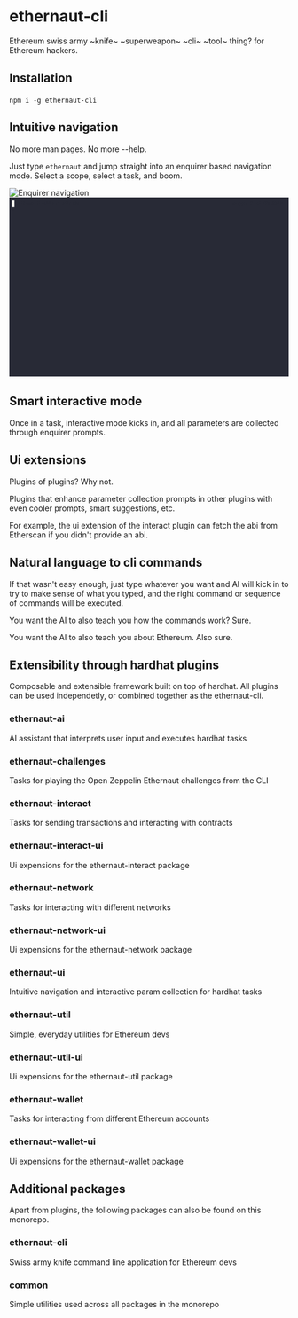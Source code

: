 # ethernaut-cli

Ethereum swiss army ~knife~ ~superweapon~ ~cli~ ~tool~ thing?
for Ethereum hackers.

## Installation

`npm i -g ethernaut-cli`

## Intuitive navigation

No more man pages. No more --help.

Just type `ethernaut` and jump straight into an enquirer based navigation mode. Select a scope, select a task, and boom.

![Enquirer navigation](https://raw.githubusercontent.com/theethernaut/ethernaut-cli/main/demos/nav.gif)
![Enquirer navigation](demos/nav.gif)

## Smart interactive mode

Once in a task, interactive mode kicks in, and all parameters are collected through enquirer prompts.

## Ui extensions

Plugins of plugins? Why not.

Plugins that enhance parameter collection prompts in other plugins with even cooler prompts, smart suggestions, etc.

For example, the ui extension of the interact plugin can fetch the abi from Etherscan if you didn't provide an abi.

## Natural language to cli commands

If that wasn't easy enough, just type whatever you want and AI will kick in to try to make sense of what you typed, and the right command or sequence of commands will be executed.

You want the AI to also teach you how the commands work? Sure.

You want the AI to also teach you about Ethereum. Also sure.

## Extensibility through hardhat plugins

Composable and extensible framework built on top of hardhat. All plugins can be used independetly, or combined together as the ethernaut-cli.

### ethernaut-ai

AI assistant that interprets user input and executes hardhat tasks

### ethernaut-challenges

Tasks for playing the Open Zeppelin Ethernaut challenges from the CLI

### ethernaut-interact

Tasks for sending transactions and interacting with contracts

### ethernaut-interact-ui

Ui expensions for the ethernaut-interact package

### ethernaut-network

Tasks for interacting with different networks

### ethernaut-network-ui

Ui expensions for the ethernaut-network package

### ethernaut-ui

Intuitive navigation and interactive param collection for hardhat tasks

### ethernaut-util

Simple, everyday utilities for Ethereum devs

### ethernaut-util-ui

Ui expensions for the ethernaut-util package

### ethernaut-wallet

Tasks for interacting from different Ethereum accounts

### ethernaut-wallet-ui

Ui expensions for the ethernaut-wallet package

## Additional packages

Apart from plugins, the following packages can also be found on this monorepo.

### ethernaut-cli

Swiss army knife command line application for Ethereum devs

### common

Simple utilities used across all packages in the monorepo
